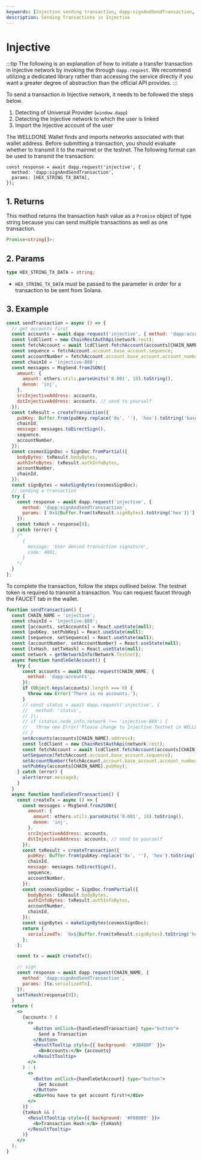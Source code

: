 ```yaml
---
keywords: [Injective sending transaction, dapp:signAndSendTransaction, Injective]
description: Sending Transactions in Injective
---
```


# Injective

:::tip
The following is an explanation of how to initiate a transfer transaction in Injective network by invoking the through `dapp.request`. We recommend utilizing a dedicated library rather than accessing the service directly if you want a greater degree of abstraction than the official API provides.
:::

To send a transaction in Injective network, it needs to be followed the steps below.

1. Detecting of Universal Provider (`window.dapp`)
2. Detecting the Injective network to which the user is linked
3. Import the Injective account of the user

The WELLDONE Wallet finds and imports networks associated with that wallet address. Before submitting a transaction, you should evaluate whether to transmit it to the mainnet or the testnet. The following format can be used to transmit the transaction:

```tsx
const response = await dapp.request('injective', {
  method: 'dapp:signAndSendTransaction',
  params: [HEX_STRING_TX_DATA],
});
```

## 1. Returns

This method returns the transaction hash value as a `Promise` object of type string because you can send multiple transactions as well as one transaction.

```typescript
Promise<string[]>;
```

## 2. Params

```typescript
type HEX_STRING_TX_DATA = string;
```

- `HEX_STRING_TX_DATA` must be passed to the parameter in order for a transaction to be sent from Solana.

## 3. Example

```javascript
const sendTransaction = async () => {
  // get accounts first
  const accounts = await dapp.request('injective', { method: 'dapp:accounts' });
  const lcdClient = new ChainRestAuthApi(network.rest);
  const fetchAccount = await lcdClient.fetchAccount(accounts[CHAIN_NAME].address);
  const sequence = fetchAccount.account.base_account.sequence;
  const accountNumber = fetchAccount.account.base_account.account_number;
  const chainId = 'injective-888';
  const messages = MsgSend.fromJSON({
    amount: {
      amount: ethers.utils.parseUnits('0.001', 18).toString(),
      denom: 'inj',
    },
    srcInjectiveAddress: accounts,
    dstInjectiveAddress: accounts, // send to yourself
  });
  const txResult = createTransaction({
    pubKey: Buffer.from(pubKey.replace('0x', ''), 'hex').toString('base64'),
    chainId,
    message: messages.toDirectSign(),
    sequence,
    accountNumber,
  });
  const cosmosSignDoc = SignDoc.fromPartial({
    bodyBytes: txResult.bodyBytes,
    authInfoBytes: txResult.authInfoBytes,
    accountNumber,
    chainId,
  });
  const signBytes = makeSignBytes(cosmosSignDoc);
  // sending a transaction
  try {
    const response = await dapp.request('injective', {
      method: 'dapp:signAndSendTranssaction',
      params: [`0x${Buffer.from(txResult.signBytes).toString('hex')}`],
    });
    const txHash = response[0];
  } catch (error) {
    /* 
      {
        message: 'User denied transaction signature',
        code: 4001,
      }
    */
  }
};
```

To complete the transaction, follow the steps outlined below. The testnet token is required to transmit a transaction. You can request faucet through the FAUCET tab in the wallet.

```jsx live
function sendTransaction() {
  const CHAIN_NAME = 'injective';
  const chainId = 'injective-888';
  const [accounts, setAccounts] = React.useState(null);
  const [pubKey, setPubKey] = React.useState(null);
  const [sequence, setSequence] = React.useState(null);
  const [accountNumber, setAccountNumber] = React.useState(null);
  const [txHash, setTxHash] = React.useState(null);
  const network = getNetworkInfo(Network.Testnet);
  async function handleGetAccount() {
    try {
      const accounts = await dapp.request(CHAIN_NAME, {
        method: 'dapp:accounts',
      });
      if (Object.keys(accounts).length === 0) {
        throw new Error('There is no accounts.');
      }
      // const status = await dapp.request('injective', {
      //   method: 'status',
      // });
      // if (status.node_info.network !== 'injective-888') {
      //   throw new Error('Please change to Injective Testnet in WELLDONE Wallet');
      // }
      setAccounts(accounts[CHAIN_NAME].address);
      const lcdClient = new ChainRestAuthApi(network.rest);
      const fetchAccount = await lcdClient.fetchAccount(accounts[CHAIN_NAME].address);
      setSequence(fetchAccount.account.base_account.sequence);
      setAccountNumber(fetchAccount.account.base_account.account_number);
      setPubKey(accounts[CHAIN_NAME].pubKey);
    } catch (error) {
      alert(error.message);
    }
  }
  async function handleSendTransaction() {
    const createTx = async () => {
      const messages = MsgSend.fromJSON({
        amount: {
          amount: ethers.utils.parseUnits('0.001', 18).toString(),
          denom: 'inj',
        },
        srcInjectiveAddress: accounts,
        dstInjectiveAddress: accounts, // send to yourself
      });
      const txResult = createTransaction({
        pubKey: Buffer.from(pubKey.replace('0x', ''), 'hex').toString('base64'),
        chainId,
        message: messages.toDirectSign(),
        sequence,
        accountNumber,
      });
      const cosmosSignDoc = SignDoc.fromPartial({
        bodyBytes: txResult.bodyBytes,
        authInfoBytes: txResult.authInfoBytes,
        accountNumber,
        chainId,
      });
      const signBytes = makeSignBytes(cosmosSignDoc);
      return {
        serializedTx: `0x${Buffer.from(txResult.signBytes).toString('hex')}`,
      };
    };

    const tx = await createTx();

    // sign
    const response = await dapp.request(CHAIN_NAME, {
      method: 'dapp:signAndSendTransaction',
      params: [tx.serializedTx],
    });
    setTxHash(response[0]);
  }
  return (
    <>
      {accounts ? (
        <>
          <Button onClick={handleSendTransaction} type="button">
            Send a Transaction
          </Button>
          <ResultTooltip style={{ background: '#3B48DF' }}>
            <b>Accounts:</b> {accounts}
          </ResultTooltip>
        </>
      ) : (
        <>
          <Button onClick={handleGetAccount} type="button">
            Get Account
          </Button>
          <div>You have to get account first!</div>
        </>
      )}
      {txHash && (
        <ResultTooltip style={{ background: '#F08080' }}>
          <b>Transaction Hash:</b> {txHash}
        </ResultTooltip>
      )}
    </>
  );
}
```
